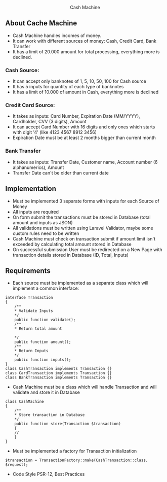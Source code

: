 <p align="center">Cash Machine</p>

## About Cache Machine

- Cash Machine handles incomes of money.
- It can work with different sources of money: Cash, Credit Card, Bank Transfer
- It has a limit of 20.000 amount for total processing, everything more is declined.

### Cash Source:

- It can accept only banknotes of 1, 5, 10, 50, 100 for Cash source
- It has 5 inputs for quantity of each type of banknotes
- It has a limit of 10.000 of amount in Cash, everything more is declined

### Credit Card Source:

- It takes as inputs: Card Number, Expiration Date (MM/YYYY), Cardholder, CVV (3 digits), Amount
- It can accept Card Number with 16 digits and only ones which starts with digit '4' (like 4123 4567 8912 3456)
- Expiration Date must be at least 2 months bigger than current month

### Bank Transfer

- It takes as inputs: Transfer Date, Customer name, Account number (6 alphanumerics), Amount
- Transfer Date can't be older than current date

## Implementation

- Must be implemented 3 separate forms with inputs for each Source of Money
- All inputs are required
- On form submit the transactions must be stored in Database (total amount and inputs as JSON)
- All validations must be written using Laravel Validator, maybe some custom rules need to be written
- Cash Machine must check on transaction submit if amount limit isn't exceeded by calculating total amount stored in Database
- On successful submission User must be redirected on a New Page with transaction details stored in Database (ID, Total, Inputs)

## Requirements

- Each source must be implemented as a separate class which will implement a
common interface:

```injectablephp
interface Transaction
{
    /**
    * Validate Inputs
    */
    public function validate();
    /**
    * Return total amount
    
    */
    public function amount();
    /**
    * Return Inputs
    */
    public function inputs();
}
class CashTransaction implements Transaction {}
class CardTransaction implements Transaction {}
class BankTransaction implements Transaction {}
```

- Cash Machine must be a class which will handle Transaction and will validate and
  store it in Database
```injectablephp
class CashMachine
{
    /**
    * Store transaction in Database
    */
    public function store(Transaction $transaction)
    {
    //
    }
}
```

- Must be implemented a factory for Transaction initialization
 ```injectablephp
$transaction = TransactionFactory::make(CashTransaction::class, $request);
```
- Code Style PSR-12, Best Practices
